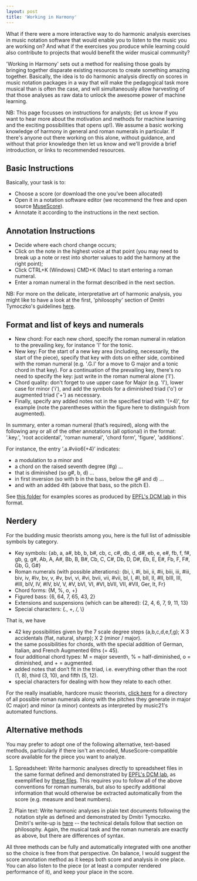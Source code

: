```yaml
---
layout: post
title: 'Working in Harmony'
---
```


What if there were a more interactive way to do harmonic analysis exercises in music notation software that would enable you to listen to the music you are working on?
And what if the exercises you produce while learning could also contribute to projects that would benefit the wider musical community?

'Working in Harmony' sets out a method for realising those goals by bringing together disparate existing resources to create something amazing together. Basically, the idea is to do harmonic analysis directly on scores in music notation packages in a way that will make the pedagogical task more musical than is often the case, and will simultaneously allow harvesting of that those analyses as raw data to unlock the awesome power of machine learning.

NB: This page focusses on instructions for analysts; (let us know if you want to hear more about the motivation and methods for machine learning and the exciting possibilities that opens up!). We assume a basic working knowledge of harmony in general and roman numerals in particular. If there's anyone out there working on this alone, without guidance, and without that prior knowledge then let us know and we'll provide a brief introduction, or links to recommended resources.

## Basic Instructions

Basically, your task is to:
- Choose a score (or download the one you’ve been allocated)
- Open it in a notation software editor (we recommend the free and open source [MuseScore](https://musescore.org/en/download/musescore.dmg)).
- Annotate it according to the instructions in the next section.

## Annotation Instructions

- Decide where each chord change occurs;
- Click on the note in the highest voice at that point (you may need to break up a note or rest into shorter values to add the harmony at the right point);
- Click CTRL+K (Windows) CMD+K (Mac) to start entering a roman numeral.
- Enter a roman numeral in the format described in the next section.

NB: For more on the delicate, interpretative art of harmonic analysis, you might like to have a look at the first, 'philosophy' section of Dmitri Tymoczko's guidelines [here](http://dmitri.tymoczko.com/RNguidelines.pdf).

## Format and list of keys and numerals

- New chord: For each new chord, specify the roman numeral in relation to the prevailing key, for instance 'I' for the tonic.
- New key: For the start of a new key area (including, necessarily, the start of the piece), specify that key with dots on either side, combined with the roman numeral (e.g. '.G.I' for a move to G major and a tonic chord in that key). For a continuation of the prevailing key, there's no need to specify the key: just write in the roman numeral alone ('I').
- Chord quality: don't forget to use upper case for Major (e.g. 'I'), lower case for minor ('i'), and add the symbols for a diminished triad ('o') or augmented triad ('+') as necessary.
- Finally, specify any added notes not in the specified triad with '(+4)', for example (note the parentheses within the figure here to distinguish from augmented).

In summary, enter a roman numeral (that’s required), along with the following any or all of the other annotations (all optional) in the format: '.key.', 'root accidental', 'roman numeral', 'chord form', 'figure', 'additions'.

For instance, the entry ’.a.#viio6(+4)’ indicates:
- a modulation to a minor and
- a chord on the raised seventh degree (#g) …
- that is diminished (so g#, b, d) …
- in first inversion (so with b in the bass, below the g# and d) …
- and with an added 4th (above that bass, so the pitch E).

See [this folder](https://github.com/DCMLab/ABC/blob/master/data/mscx/) for examples scores as produced by [EPFL's DCM lab](https://github.com/DCMLab) in this format.

## Nerdery

For the budding music theorists among you, here is the full list of admissible symbols by category.

* Key symbols: {ab, a, a#, bb, b, b#, cb, c, c#, db, d, d#, eb, e, e#, fb, f, f#, gb, g, g#, Ab, A, A#, Bb, B, B#, Cb, C, C#, Db, D, D#, Eb, E, E#, Fb, F, F#, Gb, G, G#}
* Roman numerals (with possible alterations): {bi, i, #i, bii, ii, #ii, biii, iii, #iii, biv, iv, #iv, bv, v, #v, bvi, vi, #vi, bvii, vii, #vii, bI, I, #I, bII, II, #II, bIII, III, #III, bIV, IV, #IV, bV, V, #V, bVI, VI, #VI, bVII, VII, #VII, Ger, It, Fr}
* Chord forms: {M, %, o, +}
* Figured bass: {6, 64, 7, 65, 43, 2}
* Extensions and suspensions (which can be altered): {2, 4, 6, 7, 9, 11, 13}
* Special characters: {., +, /, \\}

That is, we have
- 42 key possibilities given by the 7 scale degree steps (a,b,c,d,e,f,g); X 3 accidentals (flat, natural, sharp); X 2 (minor / major).
- the same possibilities for chords, with the special addition of German, Italian, and French Augmented 6ths (= 45).
- four additional chord types: M = major seventh, % = half-diminished, o = diminished, and + = augmented.
- added notes that don’t fit in the triad, i.e. everything other than the root (1, 8), third (3, 10), and fifth (5, 12).
- special characters for dealing with how they relate to each other.

For the really insatiable, hardcore music theorists, [click here](https://github.com/MarkGotham/When-in-Rome/tree/master/Lists) for a directory of all possible roman numerals along with the pitches they generate in major (C major) and minor (a minor) contexts as interpreted by music21's automated functions.

## Alternative methods

You may prefer to adopt one of the following alternative, text-based methods, particularly if there isn't an encoded, MuseScore-compatible score available for the piece you want to analyze.

1. Spreadsheet:
Write harmonic analyses directly to spreadsheet files in the same format defined and demonstrated by [EPFL's DCM lab](https://github.com/DCMLab), as exemplified by  [these files](https://github.com/DCMLab/ABC/blob/master/data/tsv/).
This requires you to follow all of the above conventions for roman numerals, but also to specify additional information that would otherwise be extracted automatically from the score (e.g. measure and beat numbers).

2. Plain text:
Write harmonic analyses in plain text documents following the notation style as defined and demonstrated by Dmitri Tymoczko. Dmitri's write-up is [here](http://dmitri.tymoczko.com/RNguidelines.pdf) -- the technical details follow that section on philosophy.
Again, the musical task and the roman numerals are exactly as above, but there are differences of syntax.

All three methods can be fully and automatically integrated with one another so the choice is free from that perspective. On balance, I would suggest the score annotation method as it keeps both score and analysis in one place. You can also listen to the piece (or at least a computer rendered performance of it), and keep your place in the score.
